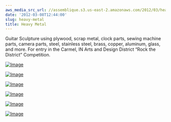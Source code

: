 ```yaml
---
aws_media_src_url: //assemblique.s3.us-east-2.amazonaws.com/2012/03/heavymetal-2.jpg
date: '2012-03-08T12:44:00'
slug: heavy-metal
title: Heavy Metal
---
```


 Guitar Sculpture using plywood, scrap metal, clock parts, sewing machine parts, camera parts, steel, stainless steel, brass, copper, aluminum, glass, and more. For entry in the Carmel, IN Arts and Design District “Rock the District” Competition.

 [![Image](//assemblique.s3.us-east-2.amazonaws.com/2012/03/heavymetal-2.jpg?w=487)](//assemblique.s3.us-east-2.amazonaws.com/2012/03/heavymetal-2.jpg)

 [![Image](//assemblique.s3.us-east-2.amazonaws.com/2012/03/heavymetal-3-lw.jpg?w=487)](//assemblique.s3.us-east-2.amazonaws.com/2012/03/heavymetal-3-lw.jpg)

 [![Image](//assemblique.s3.us-east-2.amazonaws.com/2012/03/heavymetal-detail.jpg?w=487)](//assemblique.s3.us-east-2.amazonaws.com/2012/03/heavymetal-detail.jpg)

 [![Image](//assemblique.s3.us-east-2.amazonaws.com/2012/03/heavymetal-detail2.jpg?w=487)](//assemblique.s3.us-east-2.amazonaws.com/2012/03/heavymetal-detail2.jpg)

 [![Image](//assemblique.s3.us-east-2.amazonaws.com/2012/03/heavymetal-neck.jpg?w=487)](//assemblique.s3.us-east-2.amazonaws.com/2012/03/heavymetal-neck.jpg)

 [![Image](//assemblique.s3.us-east-2.amazonaws.com/2012/03/heavymetal-side1.jpg?w=487)](//assemblique.s3.us-east-2.amazonaws.com/2012/03/heavymetal-side1.jpg)
